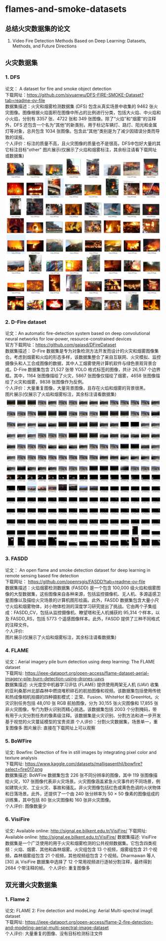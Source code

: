 # flames-and-smoke-datasets

## 总结火灾数据集的论文
1. Video Fire Detection Methods Based on Deep Learning: Datasets, Methods, and Future Directions

## 火灾数据集
### 1. DFS
论文： A dataset for fire and smoke object detection \
下载网址：https://github.com/siyuanwu/DFS-FIRE-SMOKE-Dataset?tab=readme-ov-file \
数据集描述：火灾和烟雾检测数据集 (DFS) 包含从真实场景中收集的 9462 张火灾图像。图像根据火焰面积在图像中所占的比例进行分类，包括大火焰、中火焰和小火焰，分别有 3357 张、4722 张和 349 张图像。除了“火焰”和“烟雾”的注释外，DFS 还包含一个名为“其他”的新类别，用于标记车辆灯、路灯、阳光和金属灯等对象，总共包含 1034 张图像。包含此“其他”类别是为了减少因错误分类而导致的误报。\
个人评价：标注的质量不高，且火灾图像的质量也不是很高，DFS中包好大量的其它标注目标"other" 
图片展示(仅展示了火焰和烟雾标注，其余标注请看下载网址或数据集)
![images/DFS/1.jpg](images/DFS/1.jpg)
![images/DFS/2.jpg](images/DFS/2.jpg)

### 2. D-Fire dataset
论文：An automatic fire-detection system based on deep convolutional neural networks for low-power, resource-constrained devices \
官方下载网址：https://github.com/gaiasd/DFireDataset \
数据集描述： D-Fire 数据集是专为对象检测方法开发而设计的火灾和烟雾图像集合。考虑到烟雾和火焰的形态多样，该数据集整合了来自互联网、火灾模拟、监控摄像头和人工合成图像的数据，其中人工烟雾使用计算机软件与绿色景观背景合成。D-Fire 数据集包含 21,527 张带 YOLO 格式标签的图像，共计 26,557 个边界框。其中，1164 张图像描绘了火灾，5867 张图像仅描绘了烟雾，4658 张图像描绘了火灾和烟雾，9838 张图像作为反例。\
个人评价：大量重复图像，大量背景图像，且存在火焰和烟雾的背景很黑。 \
图片展示(仅展示了火焰和烟雾标注，其余标注请看数据集)
![images/DFS/1.jpg](images/D-Fire/1.jpg)
![images/DFS/2.jpg](images/D-Fire/2.jpg)

### 3. FASDD
论文： An open flame and smoke detection dataset for deep learning in remote sensing based fire detection \
下载网址： https://github.com/openrsgis/FASDD?tab=readme-ov-file \
数据集描述：火焰烟雾检测数据集 (FASDD) 是一个包含 100,000 级火焰和烟雾图像的大型数据集，这些图像来自各种来源，包括监控摄像机、无人机、多源遥感卫星图像以及描绘火灾场景的计算机图形绘画。此外，FASDD 数据集包含大量小尺寸火焰和烟雾物体，对小物体检测的深度学习研究提出了挑战。它由两个子集组成：FASDD_CV，包括从监控摄像机、瞭望塔和无人机捕获的 95,314 个样本，以及 FASDD_RS，包括 5773 个遥感图像样本。此外，FASDD 提供了三种不同格式的注释文件。 \
个人评价: \
图片展示(仅展示了火焰和烟雾标注，其余标注请看数据集)

### 4. FLAME 
论文：Aerial imagery pile burn detection using deep learning: The FLAME dataset \
下载网址: https://ieee-dataport.org/open-access/flame-dataset-aerial-imagery-pile-burn-detection-using-drones-uavs \
数据集描述: 火光度空中机器学习评估 (FLAME) 提供使用两架无人机 (UAV) 收集的亚利桑那州北部森林中燃烧堆积碎石的航拍图像和视频。该数据集包括使用传统和热成像相机拍摄的四种摄影模式：正常、Fusion、WhiteHot 和 GreenHot。火灾识别任务包括 48,010 张 RGB 航拍图像，分为 30,155 张火灾图像和 17,855 张非火灾图像，专门为野火识别而精心挑选。该数据集包括 2003 个分割掩码，带有用于火灾分割任务的像素级注释。该数据集是火灾识别、分割方法和进一步开发基于视觉的火灾蔓延模型的宝贵资源
个人评价：分割火灾数据集，场景单一，重复图像多
图片展示: 直接在下载网址上可以观察

### 5. BoWFire
论文: Bowfire: Detection of fire in still images by integrating pixel color and texture analysis \
下载网址: https://www.kaggle.com/datasets/malligasenthil/bowfire?select=fire017.png \
数据集描述: BoWFire 数据集包含 226 张不同分辨率的图像，其中 119 张图像描绘火灾，107 张图像代表非火灾场景。火灾图像涵盖紧急火灾事件的不同场景，例如建筑火灾、工业火灾、事故和骚乱。非火灾图像包括红色或黄色色调的火状物体和日落场景。此外，还提供了一个由 240 张分辨率为 50 × 50 像素的图像组成的训练集，其中包括 80 张火灾图像和 160 张非火灾图像。 \
个人评价: 图像数量少

### 6. VisiFire
论文:  Available online: http://signal.ee.bilkent.edu.tr/VisiFire/ 
下载网址:  Available online: http://signal.ee.bilkent.edu.tr/VisiFire/ 
数据集描述: VisiFire 数据集是一个广泛使用的用于火灾和烟雾检测的公共视频数据集。它包含四类视频：火焰、烟雾、其他和森林烟雾。火灾组包含 13 个视频，烟雾组包含 21 个视频，森林烟雾组包含 21 个视频，其他视频组包含 2 个视频。Dharmawan 等人 [30] 从 VisiFire 数据集中选择了 12 个常用视频进行逐帧分割注释，最终得到 2684 个带注释的帧。
个人评价: 重复图像多


## 双光谱火灾数据集
### 1. Flame 2
论文: FLAME 2: Fire detection and modeLing: Aerial Multi-spectral imagE dataset \
下载网址: https://ieee-dataport.org/open-access/flame-2-fire-detection-and-modeling-aerial-multi-spectral-image-dataset \
个人评价: 大量重复的图像、没有目标检测标注文件 
